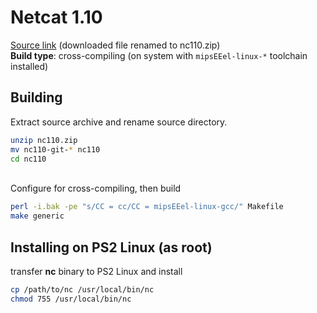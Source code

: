 # Netcat 1.10

[Source link](https://sourceforge.net/code-snapshots/git/n/nc/nc110/git.git/nc110-git-607401678236b608280b291ad849a109b8d9a8f2.zip) (downloaded file renamed to nc110.zip)  
**Build type**: cross-compiling (on system with ```mipsEEel-linux-*``` toolchain installed)

## Building

Extract source archive and rename source directory.
```bash
unzip nc110.zip
mv nc110-git-* nc110
cd nc110
```

&nbsp;  
Configure for cross-compiling, then build
```bash
perl -i.bak -pe "s/CC = cc/CC = mipsEEel-linux-gcc/" Makefile
make generic
```

## Installing on PS2 Linux (as root)

transfer **nc** binary to PS2 Linux and install
```bash
cp /path/to/nc /usr/local/bin/nc
chmod 755 /usr/local/bin/nc
```


